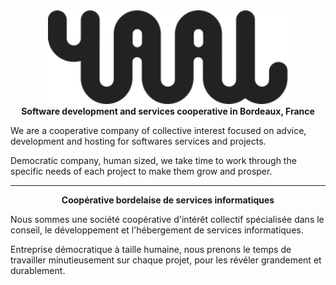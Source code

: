 <div align="center">
    <img src="https://raw.githubusercontent.com/yaal-coop/.github/refs/heads/main/profile/yaal.svg" height="150" alt="Yaal Coop" />
</div>

<div align="center">
    <strong>Software development and services cooperative in Bordeaux, France</strong>
</div>


We are a cooperative company of collective interest focused on advice, development and hosting for softwares services and projects.

Democratic company, human sized, we take time to work through the specific needs of each project to make them grow and prosper.

---

<div align="center">
    <strong>Coopérative bordelaise de services informatiques</strong>
</div>


Nous sommes une société coopérative d'intérêt collectif spécialisée dans le conseil, le développement et l'hébergement de services informatiques.

Entreprise démocratique à taille humaine, nous prenons le temps de travailler minutieusement sur chaque projet, pour les révéler grandement et durablement.
